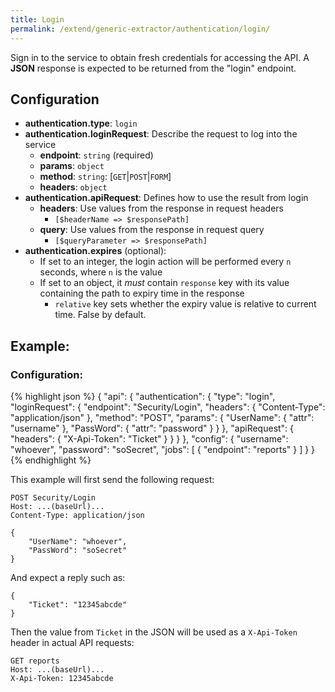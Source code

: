 ```yaml
---
title: Login
permalink: /extend/generic-extractor/authentication/login/
---
```


Sign in to the service to obtain fresh credentials for accessing the API.
A **JSON** response is expected to be returned from the "login" endpoint.

## Configuration

- **authentication.type**: `login`
- **authentication.loginRequest**: Describe the request to log into the service
    - **endpoint**: `string` (required)
    - **params**: `object`
    - **method**: `string`: [`GET`&#124;`POST`&#124;`FORM`]
    - **headers**: `object`
- **authentication.apiRequest**: Defines how to use the result from login
    - **headers**: Use values from the response in request headers
        - `[$headerName => $responsePath]`
    - **query**: Use values from the response in request query
        - `[$queryParameter => $responsePath]`
- **authentication.expires** (optional):
    - If set to an integer, the login action will be performed every `n` seconds, where `n` is the value
    - If set to an object, it *must* contain `response` key with its value containing the path to expiry time in the response
        - `relative` key sets whether the expiry value is relative to current time. False by default.


## Example:

### Configuration:

{% highlight json %}
{
    "api": {
        "authentication": {
            "type": "login",
            "loginRequest": {
                "endpoint": "Security/Login",
                "headers": {
                    "Content-Type": "application/json"
                },
                "method": "POST",
                "params": {
                    "UserName": {
                        "attr": "username"
                    },
                    "PassWord": {
                        "attr": "password"
                    }
                }
            },
            "apiRequest": {
                "headers": {
                    "X-Api-Token": "Ticket"
                }
            }
        }
    },
    "config": {
        "username": "whoever",
        "password": "soSecret",
        "jobs": [
            {
                "endpoint": "reports"
            }
        ]
    }
}
{% endhighlight %}

This example will first send the following request:

```
POST Security/Login
Host: ...(baseUrl)...
Content-Type: application/json

{
    "UserName": "whoever",
    "PassWord": "soSecret"
}
```

And expect a reply such as:

```
{
    "Ticket": "12345abcde"
}
```

Then the value from `Ticket` in the JSON will be used as a `X-Api-Token` header in actual API requests:

```
GET reports
Host: ...(baseUrl)...
X-Api-Token: 12345abcde
```

